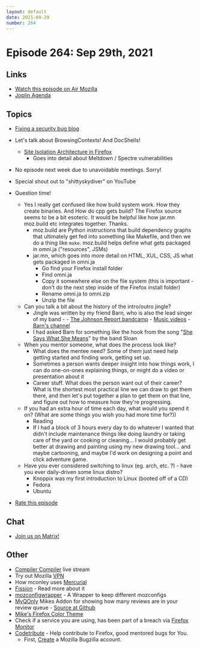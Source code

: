 ```yaml
---
layout: default
date: 2021-09-29
number: 264
---
```


# Episode 264: Sep 29th, 2021

## Links
* [Watch this episode on Air Mozilla](https://mzl.la/joy-of-coding-2021-09-29)
* [Joplin Agenda](https://mikeconley.ca/joc/agendas/Episode-0264.html)

## Topics
* [Fixing a security bug blog](https://blog.mozilla.org/attack-and-defense/2021/09/29/fixing-a-security-bug-by-changing-a-function-signature/)
* Let's talk about BrowsingContexts! And DocShells!
  - [Site Isolation Architecture in Firefox](https://hacks.mozilla.org/2021/05/introducing-firefox-new-site-isolation-security-architecture/)
    - Goes into detail about Meltdown / Spectre vulnerabilities
* No episode next week due to unavoidable meetings. Sorry!
* Special shout out to "shittyskydiver" on YouTube
* Question time!
  - Yes I really get confused like how build system work. How they create binaries. And How do cpp gets build? The Firefox source seems to be a bit esoteric. It would be helpful like how jar.mn moz.build etc integrates together. Thanks.
    - moz.build are Python instructions that build dependency graphs that ultimately get fed into something like Makefile, and then we do a thing like `make`. moz.build helps define what gets packaged in omni.ja ("resources", JSMs)
    - jar.mn, which goes into more detail on HTML, XUL, CSS, JS what gets packaged in omni.ja
      - Go find your Firefox install folder
      - Find omni.ja
      - Copy it somewhere else on the file system (this is important - don't do the next step inside of the Firefox install folder)
      - Rename omni.ja to omni.zip
      - Unzip the file
  - Can you talk a bit about the history of the intro/outro jingle?
    - Jingle was written by my friend Barn, who is also the lead singer of my band - - [The Johnson Report bandcamp](https://thejohnsonreport.bandcamp.com/) - [Music videos](https://www.youtube.com/user/TheJohnsonReport) - [Barn's channel](https://www.youtube.com/user/HermitTheFraud/videos)
    - I had asked Barn for something like the hook from the song "[She Says What She Means](https://www.youtube.com/watch?v=fg3XlAgHpaI)" by the band Sloan
  - When you mentor someone, what does the process look like?
    - What does the mentee need? Some of them just need help getting started and finding work, getting set up.
    - Sometimes a person wants deeper insight into how things work, I can do one-on-ones explaining things, or might do a video or presentation about it
    - Career stuff. What does the person want out of their career? What is the shortest most practical line we can draw to get them there, and then let's put together a plan to get them on that line, and figure out how to measure how they're progressing.
  - If you had an extra hour of time each day, what would you spend it on? (What are some things you wish you had more time for?))
    - Reading
    - If I had a block of 3 hours every day to do whatever I wanted that didn't include maintenance things like doing laundry or taking care of the yard or cooking or cleaning... I would probably get better at drawing and painting using my new drawing tool... and maybe cartooning, and maybe I'd work on designing a point and click adventure game.
  - Have you ever considered switching to linux (eg. arch, etc. ?) - have you ever daily-driven some linux distro?
    - Knoppix was my first introduction to Linux (booted off of a CD)
    - Fedora
    - Ubuntu

* [Rate this episode](https://forms.gle/ninYYnQ6tc4KDc6U6)

## Chat
* [Join us on Matrix!](https://matrix.to/#/!enWuAmKDOEEPYejXRk:mozilla.org?via=mozilla.org&via=raim.ist)

## Other
* [Compiler Compiler](https://www.twitch.tv/codehag) live stream
* Try out Mozilla [VPN](https://vpn.mozilla.org/)
* How mconley uses [Mercurial](https://mikeconley.github.io/documents/How_mconley_uses_Mercurial_for_Mozilla_code)
* [Fission](https://firefox-source-docs.mozilla.org/dom/dom/Fission.html) - Read more about it
* [mozconfigwrapper](https://github.com/ahal/mozconfigwrapper) - A Wrapper to keep different mozconfigs
* [MyQOnly](https://addons.mozilla.org/en-US/firefox/addon/myqonly/) Mikes Addon for showing how many reviews are in your review queue - [Source at Github](https://github.com/mikeconley/myqonly)
* [Mike's Firefox Color Theme](https://addons.mozilla.org/en-US/firefox/addon/electricbluegaloo/)
* Check if a service you are using, has been part of a breach via [Firefox Monitor](https://monitor.firefox.com/breaches)
* [Codetribute](https://codetribute.mozilla.org/) - Help contribute to Firefox, good mentored bugs for You.
  - First, [Create](https://bugzilla.mozilla.org/createaccount.cgi) a Mozilla Bugzilla account.

